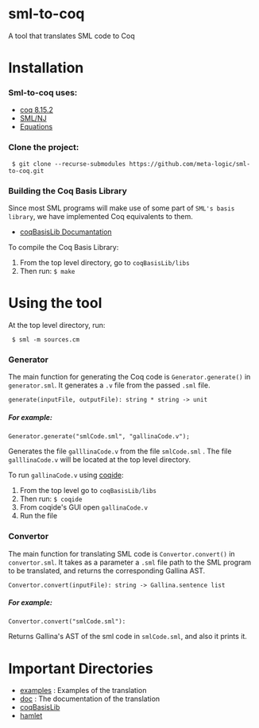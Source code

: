 # sml-to-coq
A tool that translates SML code to Coq

# Installation
### Sml-to-coq uses:
- [coq 8.15.2](https://coq.inria.fr/download)
- [SML/NJ](https://www.smlnj.org/)
- [Equations](https://github.com/mattam82/Coq-Equations)

### Clone the project:
```
 $ git clone --recurse-submodules https://github.com/meta-logic/sml-to-coq.git
```
### Building the Coq Basis Library
Since most SML programs will make use of some part of `SML's basis library`, we have implemented Coq equivalents to them.
- [coqBasisLib Documantation](https://github.com/meta-logic/sml-to-coq/tree/master/coqBasisLib/doc)

To compile the Coq Basis Library:
1. From the top level directory, go to `coqBasisLib/libs` 
2. Then run: ``` $ make ```

# Using the tool
At the top level directory, run:
```
 $ sml -m sources.cm
```

### Generator
The main function for generating the Coq code is `Generator.generate()` in `generator.sml`. It generates a `.v` file from the passed `.sml` file.
``` 
generate(inputFile, outputFile): string * string -> unit
```


##### For example:
```
Generator.generate("smlCode.sml", "gallinaCode.v"); 
```
Generates the file `galllinaCode.v` from the file `smlCode.sml` . The file  `galllinaCode.v` will be located at the top level directory.

To run `gallinaCode.v` using [coqide](https://coq.inria.fr/download):
1. From the top level go to `coqBasisLib/libs`
2. Then run: ``` $ coqide ```
3. From coqide's GUI open `gallinaCode.v`
4. Run the file

### Convertor
The main function for translating SML code is `Convertor.convert()` in `convertor.sml`. It takes as a parameter a `.sml` file path to the SML program to be translated, and returns the corresponding Gallina AST. 
```
Convertor.convert(inputFile): string -> Gallina.sentence list
```

##### For example:

```
Convertor.convert("smlCode.sml"): 
```
Returns Gallina's AST of the sml code in `smlCode.sml`, and also it prints it.


# Important Directories
- [examples](https://github.com/meta-logic/sml-to-coq/tree/master/examples) : Examples of the translation
- [doc](https://github.com/meta-logic/sml-to-coq/tree/master/doc) : The documentation of the translation
- [coqBasisLib](https://github.com/meta-logic/sml-to-coq/tree/master/coqBasisLib)
- [hamlet](https://github.com/meta-logic/hamlet/tree/836f39ac50121640720be4f642fe2adcfbdac686)
